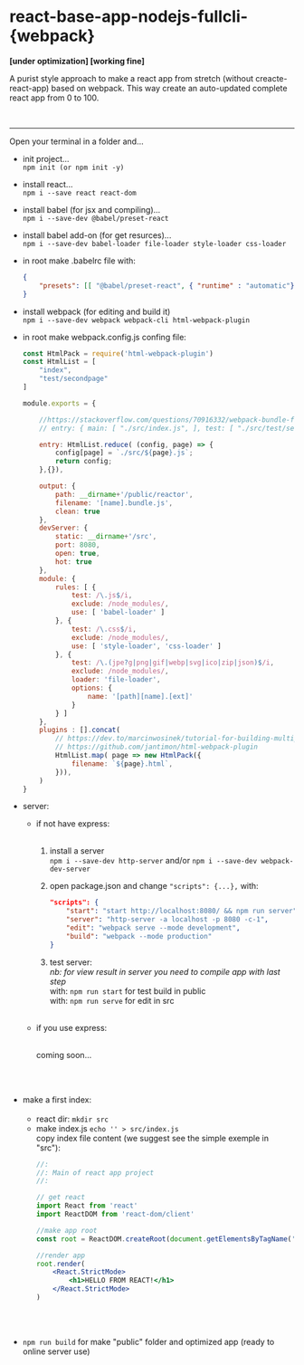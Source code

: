 # react-base-app-nodejs-fullcli-{webpack}

<b>[under optimization] [working fine]</b>

A purist style approach to make a react app from stretch (without creacte-react-app) based on webpack.
This way create an auto-updated complete react app from 0 to 100.

<br>

---

Open your terminal in a folder and...

- init project...<br>
    `npm init (or npm init -y)`<br>

- install react...<br>
    `npm i --save react react-dom`<br>

- install babel (for jsx and compiling)...<br>
    `npm i --save-dev @babel/preset-react`<br>
    
- install babel add-on (for get resurces)...<br>
    `npm i --save-dev babel-loader file-loader style-loader css-loader`<br>

- in root make .babelrc file with:<br>
    ```json
    {
        "presets": [[ "@babel/preset-react", { "runtime" : "automatic"}]]
    }
    ```

- install webpack (for editing and build it)<br>
    `npm i --save-dev webpack webpack-cli html-webpack-plugin`<br>

- in root make webpack.config.js confing file:<br>
    ```javascript
    const HtmlPack = require('html-webpack-plugin')
    const HtmlList = [
        "index",
        "test/secondpage"
    ]

    module.exports = {

        //https://stackoverflow.com/questions/70916332/webpack-bundle-files-for-multiple-pages
        // entry: { main: [ "./src/index.js", ], test: [ "./src/test/secondpage.js", ], },

        entry: HtmlList.reduce( (config, page) => {
            config[page] = `./src/${page}.js`;
            return config;
        },{}),

        output: {
            path: __dirname+'/public/reactor',
            filename: '[name].bundle.js',
            clean: true
        },
        devServer: {
            static: __dirname+'/src',
            port: 8080,
            open: true,
            hot: true
        },
        module: {
            rules: [ {
                test: /\.js$/i,
                exclude: /node_modules/,
                use: [ 'babel-loader' ]
            }, {
                test: /\.css$/i,
                exclude: /node_modules/,
                use: [ 'style-loader', 'css-loader' ]
            }, {
                test: /\.(jpe?g|png|gif|webp|svg|ico|zip|json)$/i,
                exclude: /node_modules/,
                loader: 'file-loader',
                options: {
                    name: '[path][name].[ext]'
                }
            } ]
        },
        plugins : [].concat(
            // https://dev.to/marcinwosinek/tutorial-for-building-multipage-website-with-webpack-4gdk
            // https://github.com/jantimon/html-webpack-plugin
            HtmlList.map( page => new HtmlPack({
                filename: `${page}.html`,
            })),
        )
    }
    ```

- server:

  - if not have express:<br><br>

    1. install a server<br>
        `npm i --save-dev http-server` and/or `npm i --save-dev webpack-dev-server`<br>

    2. open package.json and change `"scripts": {...},` with:<br>
        ```json
        "scripts": {
            "start": "start http://localhost:8080/ && npm run server",
            "server": "http-server -a localhost -p 8080 -c-1",
            "edit": "webpack serve --mode development",
            "build": "webpack --mode production"
        }
        ```

    3. test server:<br>
	_nb: for view result in server you need to compile app with last step_<br>
        with: `npm run start` for test build in public<br>
        with: `npm run serve` for edit in src<br><br>


  - if you use express:<br><br>

	coming soon...

<br><br>
- make a first index:<br><br>
  - react dir: `mkdir src`<br>
  - make index.js `echo '' > src/index.js`<br>
    copy index file content (we suggest see the simple exemple in "src"):<br>
    ```jsx
    //:
    //: Main of react app project
    //:

    // get react
    import React from 'react'
    import ReactDOM from 'react-dom/client'

    //make app root
    const root = ReactDOM.createRoot(document.getElementsByTagName('div')[0])

    //render app
    root.render(
        <React.StrictMode>
            <h1>HELLO FROM REACT!</h1>
        </React.StrictMode>
    )
    ```
<br><br>
- `npm run build` for make "public" folder and optimized app (ready to online server use)
